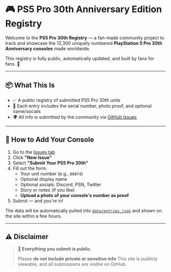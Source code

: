 # 🎮 PS5 Pro 30th Anniversary Edition Registry

Welcome to the **PS5 Pro 30th Registry** — a fan-made community project to track and showcase the 12,300 uniquely numbered **PlayStation 5 Pro 30th Anniversary consoles** made worldwide.

This registry is fully public, automatically updated, and built by fans for fans. 🖤

---

## 📦 What This Is

- ✅ A public registry of submitted PS5 Pro 30th units
- 📸 Each entry includes the serial number, photo proof, and optional name/socials
- 🌍 All info is submitted by the community via [GitHub Issues](../../issues)

---

## 🚀 How to Add Your Console

1. Go to the [Issues tab](../../issues)
2. Click **"New Issue"**
3. Select **"Submit Your PS5 Pro 30th"**
4. Fill out the form:
   - Your unit number (e.g., `00874`)
   - Optional display name
   - Optional socials: Discord, PSN, Twitter
   - Story or notes (if you like)
   - **Upload a photo of your console's number as proof**
5. Submit — and you're in!

The data will be automatically pulled into [`data/entries.json`](./data/entries.json) and shown on the site within a few hours.

---

## ⚠️ Disclaimer

> **🚨 Everything you submit is public.**
>
> Please **do not include private or sensitive info**
> This site is publicly viewable, and all submissions are visible on GitHub.
